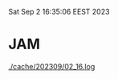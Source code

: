 Sat Sep  2 16:35:06 EEST 2023
# JAM
<a href='./cache/202309/02_16.log'>./cache/202309/02_16.log</a>
